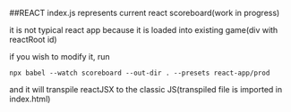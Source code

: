 ##REACT
index.js represents current react scoreboard(work in progress)

it is not typical react app because it is loaded into existing game(div with reactRoot id)

if you wish to modify it, run 

`npx babel --watch scoreboard --out-dir . --presets react-app/prod 
`

and it will transpile reactJSX to the classic JS(transpiled file is imported in index.html)

